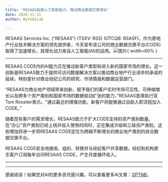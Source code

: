 ```yaml
---
title: 'RESAAS拓展人工智能能力，推动商业数据交换增长'
date: 2024-11-11
author: ByteAILab

---
```


RESAAS Services Inc. (“RESAAS”) (TSXV: RSS) (OTCQB: RSASF)，作为房地产行业技术解决方案的领先提供者，今天宣布该公司的商业数据交换平台(CODE)取得了加速增长，其增长动力来自人工智能(AI)的运用。![图片](https://ai-techpark.com/wp-content/uploads/2024/11/RESAAS-960x540.jpg){ width=60% }

---
RESAAS CODE内的AI能力正在推动新客户类型和进入新的国家市场的增长。这一创新是RESAAS致力于提供可访问数据解决方案以推动商业地产行业进步的承诺的延续，特别是针对商业经纪公司的研究、市场情报和数据运营部门。

“RESAAS为商业地产领域带来创新，赋予我们的客户实时市场可见性、可伸缩增长以及跨多个资产类别和国家市场的数据驱动扩张的能力，”RESAAS首席执行官Tom Rossiter表示。“通过最近的增强功能，新客户将能够通过自助入职流程加入CODE。”

随着现有客户的需求增长，RESAAS致力于扩大CODE支持的资产类别数量。在“办公”资产类别已经上线并投入使用的同时，正在集成次级和三级资产类别。这些增加将进一步将RESAAS CODE定位为跨越不断增长的商业地产类别的综合数据交换平台。

RESAAS CODE安全地接收、组织、转换并与经纪客户共享数据。经纪和机构房东客户订阅每年访问RESAAS CODE，产生月度循环收入。

---
---
感谢阅读！如果您对AI的更多资讯感兴趣，可以查看更多AI文章：[GPTNB](https://gptnb.com)。
